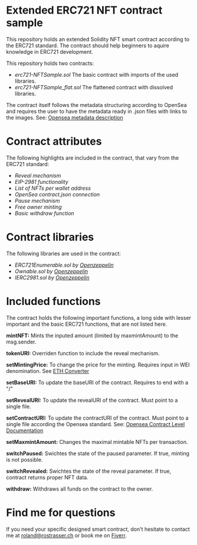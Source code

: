 # Extended ERC721 NFT contract sample

This repository holds an extended Solidity NFT smart contract according to the ERC721 standard.
The contract should help beginners to aquire knowledge in ERC721 development.

This repository holds two contracts:
- *erc721-NFTSample.sol* The basic contract with imports of the used libraries.
- *erc721-NFTSample_flat.sol* The flattened contract with dissolved libraries.

The contract itself follows the metadata structuring according to OpenSea and requires the user to have the metadata ready in .json files with links to the images.
See: [Opensea metadata description](https://docs.opensea.io/docs/metadata-standards)

# Contract attributes
The following highlights are included in the contract, that vary from the ERC721 standard:

- *Reveal mechanism*
- *EIP-2981 functionality*
- *List of NFTs per wallet address*
- *OpenSea contract.json connection*
- *Pause mechanism*
- *Free owner minting*
- *Basic withdraw function*

# Contract libraries
The following libraries are used in the contract:

- *ERC721Enumerable.sol by [Openzeppelin](https://github.com/OpenZeppelin/openzeppelin-contracts/tree/master/contracts/token/ERC721)*
- *Ownable.sol by [Openzeppelin](https://github.com/OpenZeppelin/openzeppelin-contracts/tree/master/contracts/access)*
- *IERC2981.sol by [Openzeppelin](https://github.com/OpenZeppelin/openzeppelin-contracts/tree/master/contracts/interfaces)*

# Included functions
The contract holds the following important functions, a long side with lesser important and the basic ERC721 functions, that are not listed here.

**mintNFT:**
Mints the inputed amount (limited by maxmintAmount) to the msg.sender.

**tokenURI:**
Overriden function to include the reveal mechanism.

**setMintingPrice:**
To change the price for the minting. Requires input in WEI denomination.
See [ETH Converter](https://eth-converter.com/)

**setBaseURI:**
To update the baseURI of the contract. Requires to end with a "/"

**setRevealURI:**
To update the revealURI of the contract. Must point to a single file.

**setContractURI:**
To update the contractURI of the contract. Must point to a single file according the Opensea standard.
See: [Opensea Contract Level Documentation](https://docs.opensea.io/docs/contract-level-metadata)

**setMaxmintAmount:**
Changes the maximal mintable NFTs per transaction.

**switchPaused:**
Swichtes the state of the paused parameter. If true, minting is not possible.

**switchRevealed:**
Swichtes the state of the reveal parameter. If true, contract returns proper NFT data.

**withdraw:**
Withdraws all funds on the contract to the owner.

# Find me for questions
If you need your specific designed smart contract, don't hesitate to contact me at [roland@rostrasser.ch](mailto:roland@rostrasser.ch) or book me on [Fiverr](https://www.fiverr.com/rolandstrasser).